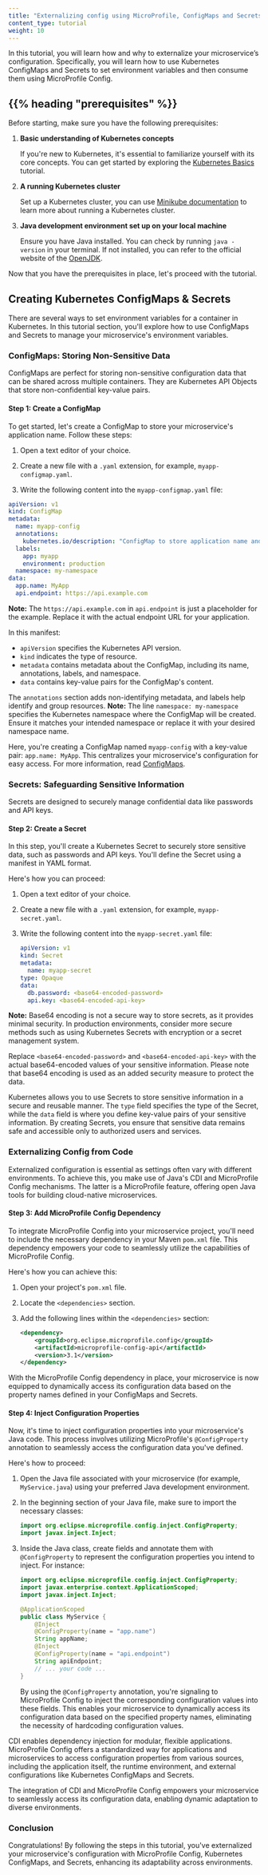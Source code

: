 ```yaml
---
title: "Externalizing config using MicroProfile, ConfigMaps and Secrets"
content_type: tutorial
weight: 10
---
```


<!-- overview -->

In this tutorial, you will learn how and why to externalize your microservice’s 
configuration. Specifically, you will learn how to use Kubernetes ConfigMaps and 
Secrets to set environment variables and then consume them using MicroProfile Config.

## {{% heading "prerequisites" %}}

Before starting, make sure you have the following prerequisites:

1. **Basic understanding of Kubernetes concepts**

   If you're new to Kubernetes, it's essential to familiarize yourself with its core 
   concepts. You can get started by exploring the [Kubernetes Basics](/docs/tutorials/kubernetes-basics/) 
   tutorial.

2. **A running Kubernetes cluster**

   Set up a Kubernetes cluster, you can use [Minikube documentation](https://minikube.sigs.k8s.io/docs/start/) 
   to learn more about running a Kubernetes cluster.

3. **Java development environment set up on your local machine**

   Ensure you have Java installed. You can check by running `java -version` in your 
   terminal. If not installed, you can refer to the official website of the 
   [OpenJDK](https://openjdk.java.net/).

Now that you have the prerequisites in place, let's proceed with the tutorial.


## Creating Kubernetes ConfigMaps & Secrets

There are several ways to set environment variables for a container in Kubernetes. 
In this tutorial section, you'll explore how to use ConfigMaps and Secrets to manage
your microservice's environment variables.

### ConfigMaps: Storing Non-Sensitive Data

ConfigMaps are perfect for storing non-sensitive configuration data that can be 
shared across multiple containers. They are Kubernetes API Objects that store 
non-confidential key-value pairs.

#### Step 1: Create a ConfigMap

To get started, let's create a ConfigMap to store your microservice's application name. 
Follow these steps:

1. Open a text editor of your choice.

2. Create a new file with a `.yaml` extension, for example, `myapp-configmap.yaml`.

3. Write the following content into the `myapp-configmap.yaml` file:

  ```yaml
  apiVersion: v1
  kind: ConfigMap
  metadata:
    name: myapp-config
    annotations:
      kubernetes.io/description: "ConfigMap to store application name and API endpoint"
    labels:
      app: myapp
      environment: production
    namespace: my-namespace
  data:
    app.name: MyApp
    api.endpoint: https://api.example.com
  ``` 
**Note:**  The `https://api.example.com` in `api.endpoint` is just a placeholder for the 
example. Replace it with the actual endpoint URL for your application.

  In this manifest:
   - `apiVersion` specifies the Kubernetes API version.
   - `kind` indicates the type of resource.
   - `metadata` contains metadata about the ConfigMap, including its name, annotations,
      labels, and namespace.
   - `data` contains key-value pairs for the ConfigMap's content.

   The `annotations` section adds non-identifying metadata, and labels help identify 
   and group resources. 
   **Note:** The line `namespace: my-namespace` specifies the Kubernetes 
   namespace where the ConfigMap will be created. Ensure it matches your intended 
   namespace or replace it with your desired namespace name.

Here, you're creating a ConfigMap named `myapp-config` with a key-value pair: 
`app.name: MyApp`. This centralizes your microservice's configuration for easy access. 
For more information, read [ConfigMaps](/docs/concepts/configuration/configmap/).

### Secrets: Safeguarding Sensitive Information

Secrets are designed to securely manage confidential data like passwords and API keys.

#### Step 2: Create a Secret

In this step, you'll create a Kubernetes Secret to securely store sensitive data, such 
as passwords and API keys. You'll define the Secret using a manifest in YAML format.

Here's how you can proceed:

1. Open a text editor of your choice.

2. Create a new file with a `.yaml` extension, for example, `myapp-secret.yaml`.

3. Write the following content into the `myapp-secret.yaml` file:

    ```yaml
    apiVersion: v1
    kind: Secret
    metadata:
      name: myapp-secret
    type: Opaque
    data:
      db.password: <base64-encoded-password>
      api.key: <base64-encoded-api-key>
    ```
**Note:** Base64 encoding is not a secure way to store secrets, as it provides minimal 
security. In production environments, consider more secure methods such as using 
Kubernetes Secrets with encryption or a secret management system.

Replace `<base64-encoded-password>` and `<base64-encoded-api-key>` with the actual 
base64-encoded values of your sensitive information. Please note that base64 encoding 
is used as an added security measure to protect the data.

Kubernetes allows you to use Secrets to store sensitive information in a secure and 
reusable manner. The `type` field specifies the type of the Secret, while the `data` 
field is where you define key-value pairs of your sensitive information. By creating 
Secrets, you ensure that sensitive data remains safe and accessible only to authorized 
users and services.

### Externalizing Config from Code

Externalized configuration is essential as settings often vary with different environments. 
To achieve this, you make use of Java's CDI and MicroProfile Config mechanisms. The latter
is a MicroProfile feature, offering open Java tools for building cloud-native microservices.

#### Step 3: Add MicroProfile Config Dependency

To integrate MicroProfile Config into your microservice project, you'll need to include the
necessary dependency in your Maven `pom.xml` file. This dependency empowers your code to 
seamlessly utilize the capabilities of MicroProfile Config.

Here's how you can achieve this:

1. Open your project's `pom.xml` file.

2. Locate the `<dependencies>` section.

3. Add the following lines within the `<dependencies>` section:

    ```xml
    <dependency>
        <groupId>org.eclipse.microprofile.config</groupId>
        <artifactId>microprofile-config-api</artifactId>
        <version>3.1</version>
    </dependency>
    ```

With the MicroProfile Config dependency in place, your microservice is now equipped to 
dynamically access its configuration data based on the property names defined in your 
ConfigMaps and Secrets.

#### Step 4: Inject Configuration Properties

Now, it's time to inject configuration properties into your microservice's Java code. 
This process involves utilizing MicroProfile's `@ConfigProperty` annotation to 
seamlessly access the configuration data you've defined.

Here's how to proceed:

1. Open the Java file associated with your microservice (for example, `MyService.java`) 
   using your preferred Java development environment.

2. In the beginning section of your Java file, make sure to import the necessary classes:

    ```java
    import org.eclipse.microprofile.config.inject.ConfigProperty;
    import javax.inject.Inject;
    ```

3. Inside the Java class, create fields and annotate them with `@ConfigProperty` to 
   represent the configuration properties you intend to inject. For instance:

    ```java
    import org.eclipse.microprofile.config.inject.ConfigProperty;
    import javax.enterprise.context.ApplicationScoped;
    import javax.inject.Inject;

    @ApplicationScoped
    public class MyService {
        @Inject
        @ConfigProperty(name = "app.name")
        String appName;
        @Inject
        @ConfigProperty(name = "api.endpoint")
        String apiEndpoint;
        // ... your code ...
    }
    ```

   By using the `@ConfigProperty` annotation, you're signaling to MicroProfile Config to 
   inject the corresponding configuration values into these fields. This enables your 
   microservice to dynamically access its configuration data based on the specified property 
   names, eliminating the necessity of hardcoding configuration values. 

CDI enables dependency injection for modular, flexible applications. MicroProfile Config offers 
a standardized way for applications and microservices to access configuration properties from 
various sources, including the application itself, the runtime environment, and external 
configurations like Kubernetes ConfigMaps and Secrets.

The integration of CDI and MicroProfile Config empowers your microservice to seamlessly access its
configuration data, enabling dynamic adaptation to diverse environments.

### **Conclusion**

Congratulations! By following the steps in this tutorial, you've externalized your microservice's 
configuration with MicroProfile Config, Kubernetes ConfigMaps, and Secrets, enhancing its 
adaptability across environments.


<!--  -->

